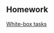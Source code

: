 ## Homework


[White-box tasks](https://docs.google.com/presentation/d/1lwFVA0nrPXwxyuSozO3S_eYc-XByUgrt/edit?usp=sharing&ouid=116447005932578256378&rtpof=true&sd=true)



